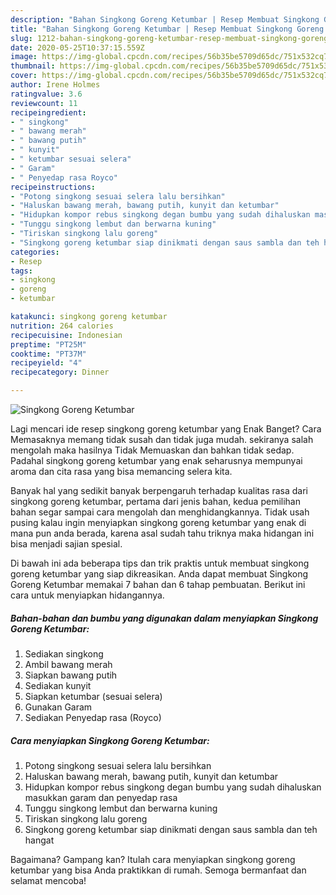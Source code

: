 ```yaml
---
description: "Bahan Singkong Goreng Ketumbar | Resep Membuat Singkong Goreng Ketumbar Yang Sedap"
title: "Bahan Singkong Goreng Ketumbar | Resep Membuat Singkong Goreng Ketumbar Yang Sedap"
slug: 1212-bahan-singkong-goreng-ketumbar-resep-membuat-singkong-goreng-ketumbar-yang-sedap
date: 2020-05-25T10:37:15.559Z
image: https://img-global.cpcdn.com/recipes/56b35be5709d65dc/751x532cq70/singkong-goreng-ketumbar-foto-resep-utama.jpg
thumbnail: https://img-global.cpcdn.com/recipes/56b35be5709d65dc/751x532cq70/singkong-goreng-ketumbar-foto-resep-utama.jpg
cover: https://img-global.cpcdn.com/recipes/56b35be5709d65dc/751x532cq70/singkong-goreng-ketumbar-foto-resep-utama.jpg
author: Irene Holmes
ratingvalue: 3.6
reviewcount: 11
recipeingredient:
- " singkong"
- " bawang merah"
- " bawang putih"
- " kunyit"
- " ketumbar sesuai selera"
- " Garam"
- " Penyedap rasa Royco"
recipeinstructions:
- "Potong singkong sesuai selera lalu bersihkan"
- "Haluskan bawang merah, bawang putih, kunyit dan ketumbar"
- "Hidupkan kompor rebus singkong degan bumbu yang sudah dihaluskan masukkan garam dan penyedap rasa"
- "Tunggu singkong lembut dan berwarna kuning"
- "Tiriskan singkong lalu goreng"
- "Singkong goreng ketumbar siap dinikmati dengan saus sambla dan teh hangat"
categories:
- Resep
tags:
- singkong
- goreng
- ketumbar

katakunci: singkong goreng ketumbar 
nutrition: 264 calories
recipecuisine: Indonesian
preptime: "PT25M"
cooktime: "PT37M"
recipeyield: "4"
recipecategory: Dinner

---
```



![Singkong Goreng Ketumbar](https://img-global.cpcdn.com/recipes/56b35be5709d65dc/751x532cq70/singkong-goreng-ketumbar-foto-resep-utama.jpg)

Lagi mencari ide resep singkong goreng ketumbar yang Enak Banget? Cara Memasaknya memang tidak susah dan tidak juga mudah. sekiranya salah mengolah maka hasilnya Tidak Memuaskan dan bahkan tidak sedap. Padahal singkong goreng ketumbar yang enak seharusnya mempunyai aroma dan cita rasa yang bisa memancing selera kita.



Banyak hal yang sedikit banyak berpengaruh terhadap kualitas rasa dari singkong goreng ketumbar, pertama dari jenis bahan, kedua pemilihan bahan segar sampai cara mengolah dan menghidangkannya. Tidak usah pusing kalau ingin menyiapkan singkong goreng ketumbar yang enak di mana pun anda berada, karena asal sudah tahu triknya maka hidangan ini bisa menjadi sajian spesial.


Di bawah ini ada beberapa tips dan trik praktis untuk membuat singkong goreng ketumbar yang siap dikreasikan. Anda dapat membuat Singkong Goreng Ketumbar memakai 7 bahan dan 6 tahap pembuatan. Berikut ini cara untuk menyiapkan hidangannya.

<!--inarticleads1-->

##### Bahan-bahan dan bumbu yang digunakan dalam menyiapkan Singkong Goreng Ketumbar:

1. Sediakan  singkong
1. Ambil  bawang merah
1. Siapkan  bawang putih
1. Sediakan  kunyit
1. Siapkan  ketumbar (sesuai selera)
1. Gunakan  Garam
1. Sediakan  Penyedap rasa (Royco)




<!--inarticleads2-->

##### Cara menyiapkan Singkong Goreng Ketumbar:

1. Potong singkong sesuai selera lalu bersihkan
1. Haluskan bawang merah, bawang putih, kunyit dan ketumbar
1. Hidupkan kompor rebus singkong degan bumbu yang sudah dihaluskan masukkan garam dan penyedap rasa
1. Tunggu singkong lembut dan berwarna kuning
1. Tiriskan singkong lalu goreng
1. Singkong goreng ketumbar siap dinikmati dengan saus sambla dan teh hangat




Bagaimana? Gampang kan? Itulah cara menyiapkan singkong goreng ketumbar yang bisa Anda praktikkan di rumah. Semoga bermanfaat dan selamat mencoba!
